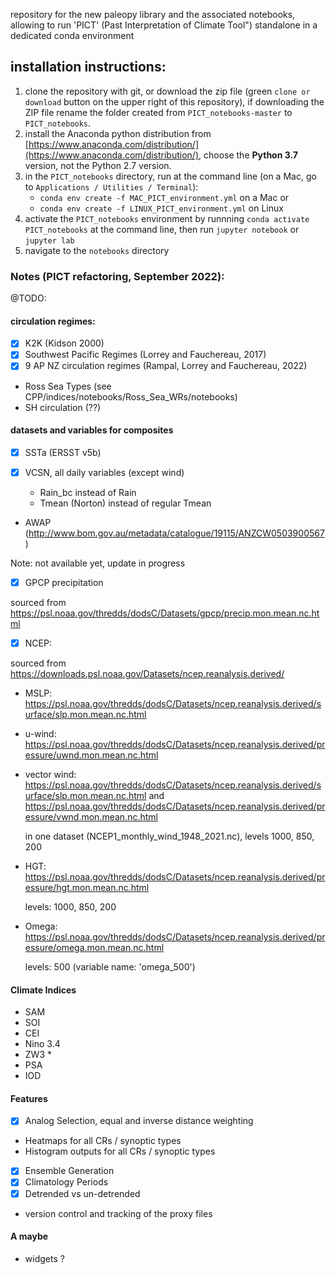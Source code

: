 repository for the new paleopy library and the associated notebooks, allowing to run 'PICT' (Past Interpretation of Climate Tool") standalone in
a dedicated conda environment

## installation instructions:

1) clone the repository with git, or download the zip file (green `clone or download` button on the upper right of this repository), if downloading the ZIP file rename the folder created from `PICT_notebooks-master` to `PICT_notebooks`.
2) install the Anaconda python distribution from [https://www.anaconda.com/distribution/](https://www.anaconda.com/distribution/), choose the **Python 3.7** version, not the Python 2.7 version. 
3) in the `PICT_notebooks` directory, run at the command line (on a Mac, go to `Applications / Utilities / Terminal`):
	+ `conda env create -f MAC_PICT_environment.yml` on a Mac
	or
	+ `conda env create -f LINUX_PICT_environment.yml` on Linux
4) activate the `PICT_notebooks` environment by runnning `conda activate PICT_notebooks` at the command line, then run `jupyter notebook` or `jupyter lab`
5) navigate to the `notebooks` directory

### Notes (PICT refactoring, September 2022):

@TODO: 

#### circulation regimes: 

- [x] K2K (Kidson 2000)
- [x] Southwest Pacific Regimes (Lorrey and Fauchereau, 2017)
- [x] 9 AP NZ circulation regimes (Rampal, Lorrey and Fauchereau, 2022) 
- Ross Sea Types (see CPP/indices/notebooks/Ross_Sea_WRs/notebooks)
- SH circulation (??)


#### datasets and variables for composites 

- [x] SSTa (ERSST v5b)

- [x] VCSN, all daily variables (except wind)

  - Rain_bc instead of Rain 
  - Tmean (Norton) instead of regular Tmean 

- AWAP (http://www.bom.gov.au/metadata/catalogue/19115/ANZCW0503900567) 

Note: not available yet, update in progress

- [x] GPCP precipitation

sourced from https://psl.noaa.gov/thredds/dodsC/Datasets/gpcp/precip.mon.mean.nc.html 

- [x] NCEP:

sourced from https://downloads.psl.noaa.gov/Datasets/ncep.reanalysis.derived/

  - MSLP: https://psl.noaa.gov/thredds/dodsC/Datasets/ncep.reanalysis.derived/surface/slp.mon.mean.nc.html 
  
  - u-wind: https://psl.noaa.gov/thredds/dodsC/Datasets/ncep.reanalysis.derived/pressure/uwnd.mon.mean.nc.html 
  
  - vector wind: https://psl.noaa.gov/thredds/dodsC/Datasets/ncep.reanalysis.derived/surface/slp.mon.mean.nc.html and https://psl.noaa.gov/thredds/dodsC/Datasets/ncep.reanalysis.derived/pressure/vwnd.mon.mean.nc.html 

    in one dataset (NCEP1_monthly_wind_1948_2021.nc), levels 1000, 850, 200 

  - HGT: https://psl.noaa.gov/thredds/dodsC/Datasets/ncep.reanalysis.derived/pressure/hgt.mon.mean.nc.html 

    levels: 1000, 850, 200 

  - Omega: https://psl.noaa.gov/thredds/dodsC/Datasets/ncep.reanalysis.derived/pressure/omega.mon.mean.nc.html

    levels: 500 (variable name: 'omega_500')
  
#### Climate Indices

- SAM
- SOI
- CEI 
- Nino 3.4 
- ZW3 * 
- PSA 
- IOD 

#### Features

- [x] Analog Selection, equal and inverse distance weighting
- Heatmaps for all CRs / synoptic types
- Histogram outputs for all CRs / synoptic types
- [x] Ensemble Generation 
- [x] Climatology Periods
- [x] Detrended vs un-detrended
- version control and tracking of the proxy files

#### A maybe 

- widgets ?





